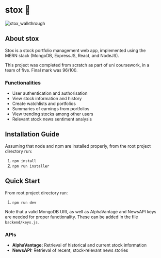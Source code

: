# stox :money_with_wings:
![stox_walkthrough](https://user-images.githubusercontent.com/81475247/155943950-6556c481-20e3-4745-aa2c-d9071e85b273.gif)

## About stox

Stox is a stock portfolio management web app, implemented using the MERN stack (MongoDB, ExpressJS, React, and NodeJS).

This project was completed from scratch as part of uni coursework, in a team of five. Final mark was 96/100.

### Functionalities

- User authentication and authorisation
- View stock information and history
- Create watchlists and portfolios
- Summaries of earnings from portfolios
- View trending stocks among other users
- Relevant stock news sentiment analysis

## Installation Guide

Assuming that node and npm are installed properly, from the root project directory run:

1. `npm install`
2. `npm run installer`

## Quick Start

From root project directory run:

1. `npm run dev`

Note that a valid MongoDB URI, as well as AlphaVantage and NewsAPI keys are needed for proper functionality. These can be added in the file `backend/keys.js`.

### APIs

- **AlphaVantage:** Retrieval of historical and current stock information
- **NewsAPI:** Retrieval of recent, stock-relevant news stories
